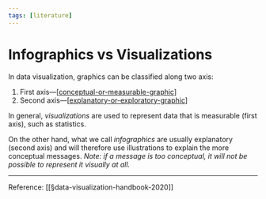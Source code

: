 ```yaml
---
tags: [literature]
---
```


# Infographics vs Visualizations

In data visualization, graphics can be classified along two axis:
1. First axis—[[conceptual-or-measurable-graphic]]
2. Second axis—[[explanatory-or-exploratory-graphic]]

In general, *visualizations* are used to represent data that is measurable (first axis), such as statistics.

On the other hand, what we call *infographics* are usually explanatory (second axis) and will therefore use illustrations to explain the more conceptual messages. *Note: if a message is too conceptual, it will not be possible to represent it visually at all.*

---
Reference: [[§data-visualization-handbook-2020]]

[//begin]: # "Autogenerated link references for markdown compatibility"
[conceptual-or-measurable-graphic]: conceptual-or-measurable-graphic "Conceptual or Measurable Graphic"
[explanatory-or-exploratory-graphic]: explanatory-or-exploratory-graphic "Explanatory or Exploratory Graphic"
[//end]: # "Autogenerated link references"